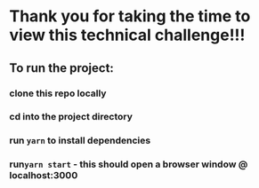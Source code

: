 # Thank you for taking the time to view this technical challenge!!!

## To run the project: 
### clone this repo locally 
### cd into the project directory 
### run `yarn` to install dependencies
### run`yarn start` - this should open a browser window @ localhost:3000

